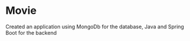 # Movie
Created an application using MongoDb for the database, Java and Spring Boot for the backend
